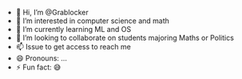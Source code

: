 - 👋 Hi, I’m @Grablocker
- 👀 I’m interested in computer science and math
- 🌱 I’m currently learning ML and OS
- 💞️ I’m looking to collaborate on students majoring Maths or Politics
- 📫 Issue to get access to reach me
- 😄 Pronouns: ...
- ⚡ Fun fact: 😅

<!---
Grablocker/Grablocker is a ✨ special ✨ repository because its `README.md` (this file) appears on your GitHub profile.
You can click the Preview link to take a look at your changes.
--->
